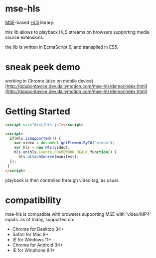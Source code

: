 # mse-hls
[MSE](http://w3c.github.io/media-source/)-based [HLS](http://en.wikipedia.org/wiki/HTTP_Live_Streaming) library.

this lib allows to playback HLS streams on browsers supporting media source extensions.
 
the lib is written in EcmaScript 6, and transpiled in ES5.

# sneak peek demo
working in Chrome (also on mobile device)
[http://gdupontavice.dev.dailymotion.com/mse-hls/demo/index.html](http://gdupontavice.dev.dailymotion.com/mse-hls/demo/index.html)

# Getting Started

```html
<script src="dist/hls.js"></script>

<script>
  if(Hls.isSupported()) {
    var video = document.getElementById('video');
    var hls = new Hls(video);
    hls.on(hls.Events.FRAMEWORK_READY,function() {
      hls.attachSource(manifest);
  });
 }
</script>
```

playback is then controlled through video tag, as usual.


# compatibility
 mse-hls is compatible with browsers supporting MSE with 'video/MP4' inputs.
as of today, supported on:

 * Chrome for Desktop 34+
 * Safari for Mac 8+
 * IE for Windows 11+
 * Chrome for Android 34+
 * IE for Winphone 8.1+
